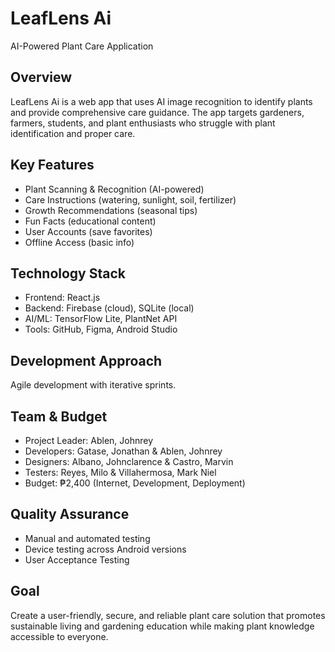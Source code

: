 # LeafLens Ai

AI-Powered Plant Care Application

## Overview
LeafLens Ai is a web app that uses AI image recognition to identify plants and provide comprehensive care guidance. The app targets gardeners, farmers, students, and plant enthusiasts who struggle with plant identification and proper care.

## Key Features
- Plant Scanning & Recognition (AI-powered)
- Care Instructions (watering, sunlight, soil, fertilizer)
- Growth Recommendations (seasonal tips)
- Fun Facts (educational content)
- User Accounts (save favorites)
- Offline Access (basic info)

## Technology Stack
- Frontend: React.js
- Backend: Firebase (cloud), SQLite (local)
- AI/ML: TensorFlow Lite, PlantNet API
- Tools: GitHub, Figma, Android Studio

## Development Approach
Agile development with iterative sprints.

## Team & Budget
- Project Leader: Ablen, Johnrey
- Developers: Gatase, Jonathan & Ablen, Johnrey
- Designers: Albano, Johnclarence & Castro, Marvin
- Testers: Reyes, Milo & Villahermosa, Mark Niel
- Budget: ₱2,400 (Internet, Development, Deployment)

## Quality Assurance
- Manual and automated testing
- Device testing across Android versions
- User Acceptance Testing

## Goal
Create a user-friendly, secure, and reliable plant care solution that promotes sustainable living and gardening education while making plant knowledge accessible to everyone.

